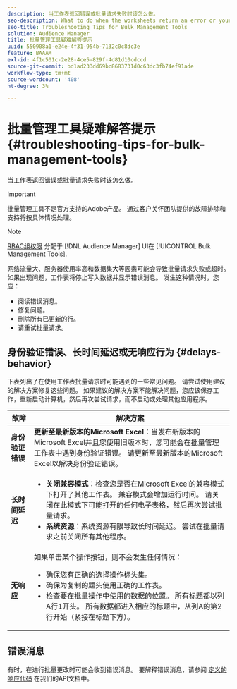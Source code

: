 ```yaml
---
description: 当工作表返回错误或批量请求失败时该怎么做。
seo-description: What to do when the worksheets return an error or your bulk request fails.
seo-title: Troubleshooting Tips for Bulk Management Tools
solution: Audience Manager
title: 批量管理工具疑难解答提示
uuid: 550908a1-e24e-4f31-954b-7132c0c8dc3e
feature: BAAAM
exl-id: 4f1c501c-2e28-4ce5-829f-4d81d10cdccd
source-git-commit: bd1ad233dd69bc8683731d0c63dc3fb74ef91ade
workflow-type: tm+mt
source-wordcount: '408'
ht-degree: 3%

---
```


# 批量管理工具疑难解答提示{#troubleshooting-tips-for-bulk-management-tools}

当工作表返回错误或批量请求失败时该怎么做。

>[!IMPORTANT]
>
>批量管理工具不是官方支持的Adobe产品。 通过客户关怀团队提供的故障排除和支持将按具体情况处理。

<!-- 

<p>r_bulk_troubleshoot.xml </p>

 -->

>[!NOTE]
>
>[RBAC组权限](../../features/administration/administration-overview.md) 分配于 [!DNL Audience Manager] UI在 [!UICONTROL Bulk Management Tools].

网络流量大、服务器使用率高和数据集大等因素可能会导致批量请求失败或超时。 如果出现问题，工作表将停止写入数据并显示错误消息。 发生这种情况时，您应：

* 阅读错误消息。
* 修复问题。
* 删除所有已更新的行。
* 请重试批量请求。

## 身份验证错误、长时间延迟或无响应行为 {#delays-behavior}

下表列出了在使用工作表批量请求时可能遇到的一些常见问题。 请尝试使用建议的解决方案修复这些问题。 如果建议的解决方案不能解决问题，您应该保存工作，重新启动计算机，然后再次尝试请求，而不启动或处理其他应用程序。

<table id="table_AC6FB99402214A4EAC6E709465BB67AF"> 
 <thead> 
  <tr> 
   <th colname="col1" class="entry"> 故障 </th> 
   <th colname="col2" class="entry"> 解决方案 </th> 
  </tr> 
 </thead>
 <tbody> 
  <tr> 
   <td colname="col1"> <b>身份验证错误</b> </td> 
   <td colname="col2"> 
    <b>更新至最新版本的Microsoft Excel</b>：当发布新版本的Microsoft Excel并且您使用旧版本时，您可能会在批量管理工作表中遇到身份验证错误。 请更新至最新版本的Microsoft Excel以解决身份验证错误。
</td> 
  </tr> 
  <tr> 
   <td colname="col1"> <b>长时间延迟</b> </td> 
   <td colname="col2"> 
    <ul id="ul_AA6F414024B2475AB1C0B46DC3FF0B36"> 
     <li id="li_ECC83AC39D7142519AA9A223DB8FCF23"> <b>关闭兼容模式</b>：检查您是否在Microsoft Excel的兼容模式下打开了其他工作表。 兼容模式会增加运行时间。 请关闭在此模式下可能打开的任何电子表格，然后再次尝试批量请求。 </li> 
     <li id="li_234BFCF563234DE198884F33AB75280D"> <b>系统资源</b>：系统资源有限导致长时间延迟。 尝试在批量请求之前关闭所有其他程序。 </li> 
    </ul> </td> 
  </tr> 
  <tr> 
   <td colname="col1"> <b>无响应</b> </td> 
   <td colname="col2">如果单击某个操作按钮，则不会发生任何情况： 
    <ul id="ul_142E63CDD556414AB639E51734FEDBCF"> 
     <li id="li_DBB6C819603D46B5AECC9C854FDAFDF1">确保您有正确的选择操作标头集。 </li> 
     <li id="li_391C9031907A4085BDAD42054960045C">确保为复制的题头使用正确的工作表。 </li> 
     <li id="li_76A7241989204933858621FAAB5C3408">检查要在批量操作中使用的数据的位置。 所有标题都以列A行1开头。 所有数据都进入相应的标题中，从列A的第2行开始（紧接在标题下方）。 </li> 
    </ul> </td> 
  </tr> 
 </tbody> 
</table>

## 错误消息

有时，在进行批量更改时可能会收到错误消息。 要解释错误消息，请参阅 [定义的响应代码](/help/using/api/rest-api-main/aam-api-getting-started.md) 在我们的API文档中。
